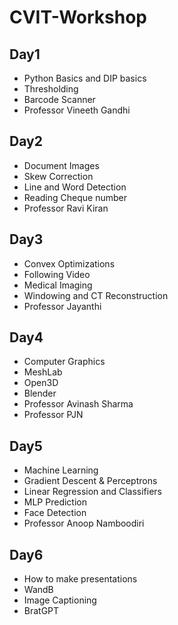 # CVIT-Workshop

## Day1
- Python Basics and DIP basics
- Thresholding
- Barcode Scanner
- Professor Vineeth Gandhi 

## Day2
- Document Images
- Skew Correction
- Line and Word Detection
- Reading Cheque number
- Professor Ravi Kiran

## Day3
- Convex Optimizations
- Following Video
- Medical Imaging
- Windowing and CT Reconstruction
- Professor Jayanthi

## Day4
- Computer Graphics
- MeshLab
- Open3D
- Blender
- Professor Avinash Sharma
- Professor PJN

## Day5
- Machine Learning
- Gradient Descent & Perceptrons
- Linear Regression and Classifiers
- MLP Prediction
- Face Detection 
- Professor Anoop Namboodiri

## Day6
- How to make presentations
- WandB
- Image Captioning
- BratGPT
